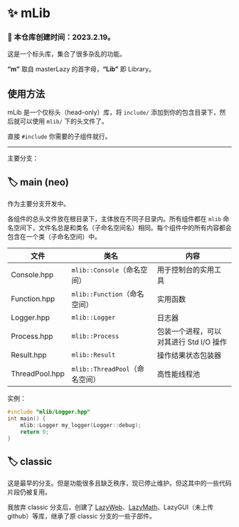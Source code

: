 # ✨ mLib

### 🎂 本仓库创建时间：2023.2.19。

这是一个标头库，集合了很多杂乱的功能。

**“m”** 取自 masterLazy 的首字母，**“Lib”** 即 Library。

## 使用方法

mLib 是一个仅标头（head-only）库，将 `include/` 添加到你的包含目录下，然后就可以使用 `mlib/` 下的头文件了。

直接 `#include` 你需要的子组件就行。

<hr/>

主要分支：

## 🏷️ main (neo)

作为主要分支开发中。

各组件的总头文件放在根目录下，主体放在不同子目录内。所有组件都在 `mlib` 命名空间下，文件名总是和类名（子命名空间名）相同。每个组件中的所有内容都会包含在一个类（子命名空间）中。

| 文件           | 类名                           | 内容                                    |
| -------------- | ------------------------------ | --------------------------------------- |
| Console.hpp    | `mlib::Console`（命名空间）    | 用于控制台的实用工具                    |
| Function.hpp   | `mlib::Function`（命名空间）   | 实用函数                                |
| Logger.hpp     | `mlib::Logger`                 | 日志器                                  |
| Process.hpp    | `mlib::Process`                | 包装一个进程，可以对其进行 Std I/O 操作 |
| Result.hpp     | `mlib::Result`                 | 操作结果状态包装器                      |
| ThreadPool.hpp | `mlib::ThreadPool`（命名空间） | 高性能线程池                            |

实例：

```cpp
#include "mlib/Logger.hpp"
int main() {
    mlib::Logger my_logger(Logger::debug);
    return 0;
}
```

## 🏷️ classic

这是最早的分支。但是功能很多且缺乏秩序，现已停止维护。但这其中的一些代码片段仍被复用。

我放弃 classic 分支后，创建了 [LazyWeb](https://github.com/masterLazy/LazyWeb)、[LazyMath](https://github.com/masterLazy/LazyMath)、LazyGUI（未上传 github）等库，继承了原 classic 分支的一些子部件。

